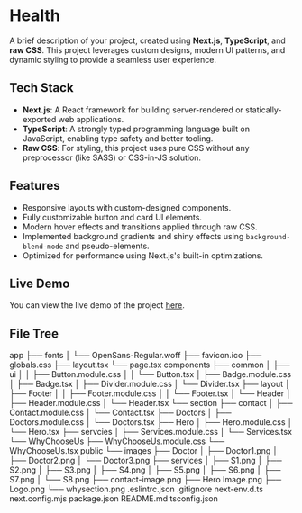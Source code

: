 # Health

A brief description of your project, created using **Next.js**, **TypeScript**, and **raw CSS**. This project leverages custom designs, modern UI patterns, and dynamic styling to provide a seamless user experience.

## Tech Stack

- **Next.js**: A React framework for building server-rendered or statically-exported web applications.
- **TypeScript**: A strongly typed programming language built on JavaScript, enabling type safety and better tooling.
- **Raw CSS**: For styling, this project uses pure CSS without any preprocessor (like SASS) or CSS-in-JS solution.

## Features

- Responsive layouts with custom-designed components.
- Fully customizable button and card UI elements.
- Modern hover effects and transitions applied through raw CSS.
- Implemented background gradients and shiny effects using `background-blend-mode` and pseudo-elements.
- Optimized for performance using Next.js's built-in optimizations.

## Live Demo

You can view the live demo of the project [here](https://health-nine-blush.vercel.app/).

## File Tree
app
├── fonts
│   └── OpenSans-Regular.woff
├── favicon.ico
├── globals.css
├── layout.tsx
└── page.tsx
components
├── common
│   ├── ui
│   │   ├── Button.module.css
│   │   └── Button.tsx
│   ├── Badge.module.css
│   ├── Badge.tsx
│   ├── Divider.module.css
│   └── Divider.tsx
├── layout
│   ├── Footer
│   │   ├── Footer.module.css
│   │   └── Footer.tsx
│   └── Header
│       ├── Header.module.css
│       └── Header.tsx
└── section
    ├── contact
    │   ├── Contact.module.css
    │   └── Contact.tsx
    ├── Doctors
    │   ├── Doctors.module.css
    │   └── Doctors.tsx
    ├── Hero
    │   ├── Hero.module.css
    │   └── Hero.tsx
    ├── servcies
    │   ├── Services.module.css
    │   └── Services.tsx
    └── WhyChooseUs
        ├── WhyChooseUs.module.css
        └── WhyChooseUs.tsx
public
└── images
    ├── Doctor
    │   ├── Doctor1.png
    │   ├── Doctor2.png
    │   └── Doctor3.png
    ├── services
    │   ├── S1.png
    │   ├── S2.png
    │   ├── S3.png
    │   ├── S4.png
    │   ├── S5.png
    │   ├── S6.png
    │   ├── S7.png
    │   └── S8.png
    ├── contact-image.png
    ├── Hero Image.png
    ├── Logo.png
    └── whysection.png
.eslintrc.json
.gitignore
next-env.d.ts
next.config.mjs
package.json
README.md
tsconfig.json
